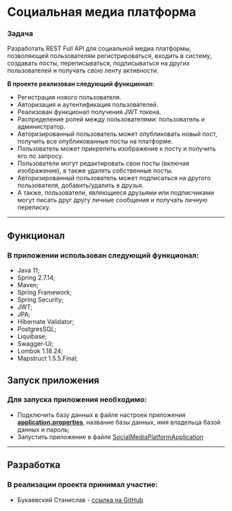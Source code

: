 # Социальная медиа платформа

### **Задача**

Разработать REST Full API для социальной медиа платформы, позволяющей пользователям регистрироваться, входить в систему,
создавать посты, переписываться, подписываться на других пользователей и получать свою ленту активности.

**В проекте реализован следующий функционал:**

- Регистрация нового пользователя.
- Авторизация и аутентификация пользователей.
- Реализован функционал получения JWT токена.
- Распределение ролей между пользователями: пользователь и администратор.
- Авторизированный пользователь может опубликовать новый пост, получить все опубликованные посты на платформе.
- Пользователь может прикрепить изображение к посту и получить его по запросу.
- Пользователи могут редактировать свои посты (включая изображение), а также удалять собственные посты.
- Авторизированный пользователь может подписаться на другого пользователя, добавить/удалить в друзья.
- А также, пользователи, являющиеся друзьями или подписчиками могут писать друг другу личные сообщения и получать личную
  переписку.

***

## **Функционал**

### В приложении использован следующий функционал:

- Java 11;
- Spring 2.7.14;
- Maven;
- Spring Framework;
- Spring Security;
- JWT;
- JPA;
- Hibernate Validator;
- PostgresSQL;
- Liquibase;
- Swagger-UI;
- Lombok 1.18.24;
- Mapstruct 1.5.5.Final;

## **Запуск приложения**

### Для запуска приложения необходимо:

- Подключить базу данных в файле настроек
  приложения **[application.properties](src/main/resources/application.properties)**, название базы данных, имя
  владельца базой данных и
  пароль;
- Запустить приложение в
  файле [SocialMediaPlatformApplication](src/main/java/com/github/stanislavbukaevsky/socialmediaplatform/SocialMediaPlatformApplication.java)

***

## **Разработка**

### В реализации проекта принимал участие:

- Букаевский Станислав - [ссылка на GitHub](https://github.com/stanislavbukaevsky)